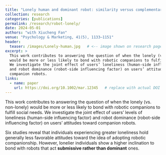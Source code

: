 ```yaml
---
title: "Lonely human and dominant robot: similarity versus complementary attraction"
collection: research
categories: [publications]
permalink: /research/robot-lonely/
date: 2024-05-01
authors: "with Xiucheng Fan"
venue: "Psychology & Marketing, 41(5), 1133–1151"
header:
  teaser: /images/Lonely-human.jpg   # <-- image shown on research page
excerpt: >
  This work contributes to answering the question of when the lonely (vs. non-lonely) 
  would be more or less likely to bond with robotic companions to fulfill social needs. 
  We investigate the joint effect of users’ loneliness (human-side influencing factor) 
  and robot dominance (robot-side influencing factor) on users’ attitudes toward 
  companion robots. 
links:
  - name: paper
    url: https://doi.org/10.1002/mar.12345   # replace with actual DOI if available
---
```


This work contributes to answering the question of when the lonely (vs. non-lonely) would be more or less likely to bond with robotic companions to fulfill social needs. We investigate the joint effect of users’ levels of loneliness (human-side influencing factor) and robot dominance (robot-side influencing factor) on users’ attitudes toward companion robots.  

Six studies reveal that individuals experiencing greater loneliness hold generally less favorable attitudes toward the idea of adopting robotic companionship. However, lonelier individuals show a higher inclination to bond with robots that act **submissive rather than dominant** ones.

